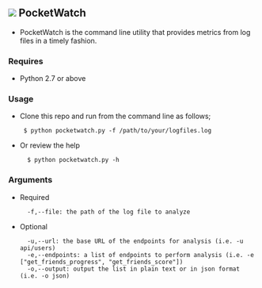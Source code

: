 
## ![](https://dl.dropboxusercontent.com/u/67905790/pocketwatch.png) PocketWatch

- PocketWatch is the command line utility that provides metrics from log files in a timely fashion.

### Requires
 - Python 2.7 or above

### Usage
 - Clone this repo and run from the command line as follows;

		$ python pocketwatch.py -f /path/to/your/logfiles.log

- Or review the help

		$ python pocketwatch.py -h

### Arguments
	
- Required
 
		-f,--file: the path of the log file to analyze

- Optional 
	
		-u,--url: the base URL of the endpoints for analysis (i.e. -u api/users)
		-e,--endpoints: a list of endpoints to perform analysis (i.e. -e ["get_friends_progress", "get_friends_score"])
		-o,--output: output the list in plain text or in json format (i.e. -o json)
	 
 